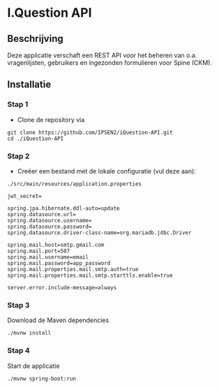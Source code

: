 # I.Question API

## Beschrijving
Deze applicatie verschaft een REST API voor het beheren van o.a. vragenlijsten, gebruikers en ingezonden formulieren voor Spine (CKM).

## Installatie

### Stap 1
+ Clone de repository via

```
git clone https://github.com/IPSEN2/iQuestion-API.git
cd ./iQuestion-API
```


### Stap 2
+ Creëer een bestand met de lokale configuratie (vul deze aan):

`./src/main/resources/application.properties`
```
jwt_secret=

spring.jpa.hibernate.ddl-auto=update
spring.datasource.url=
spring.datasource.username=
spring.datasource.password=
spring.datasource.driver-class-name=org.mariadb.jdbc.Driver

spring.mail.host=smtp.gmail.com
spring.mail.port=587
spring.mail.username=email
spring.mail.password=app_password
spring.mail.properties.mail.smtp.auth=true
spring.mail.properties.mail.smtp.starttls.enable=true

server.error.include-message=always
```

### Stap 3
Download de Maven dependencies
```
./mvnw install
```

### Stap 4
Start de applicatie
```
./mvnw spring-boot:run
```
